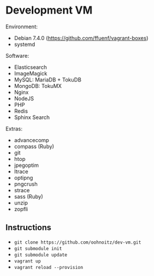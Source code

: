 Development VM
==============

Environment:
 - Debian 7.4.0 (https://github.com/ffuenf/vagrant-boxes)
 - systemd

Software:
 - Elasticsearch
 - ImageMagick
 - MySQL: MariaDB + TokuDB
 - MongoDB: TokuMX
 - Nginx
 - NodeJS
 - PHP
 - Redis
 - Sphinx Search

Extras:
 - advancecomp
 - compass (Ruby)
 - git
 - htop
 - jpegoptim
 - ltrace
 - optipng
 - pngcrush
 - strace
 - sass (Ruby)
 - unzip
 - zopfli

Instructions
------------
 - `git clone https://github.com/oohnoitz/dev-vm.git`
 - `git submodule init`
 - `git submodule update`
 - `vagrant up`
 - `vagrant reload --provision`